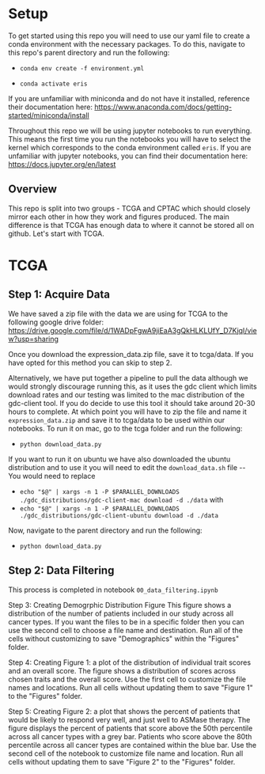 # Setup
To get started using this repo you will need to use our yaml file to create a conda environment with the necessary packages.  To do this, navigate to this repo's parent directory and run the following:

 - `conda env create -f environment.yml`

 - `conda activate eris `

If you are unfamiliar with miniconda and do not have it installed, reference their documentation here: https://www.anaconda.com/docs/getting-started/miniconda/install

Throughout this repo we will be using jupyter notebooks to run everything.  This means the first time you run the notebooks you will have to select the kernel which corresponds to the conda environment called `eris`.  If you are unfamiliar with jupyter notebooks, you can find their documentation here: https://docs.jupyter.org/en/latest

## Overview
This repo is split into two groups - TCGA and CPTAC which should closely mirror each other in how they work and figures produced.  The main difference is that TCGA has enough data to where it cannot be stored all on github.  Let's start with TCGA.

# TCGA

## Step 1: Acquire Data

We have saved a zip file with the data we are using for TCGA to the following google drive folder: https://drive.google.com/file/d/1WADpFgwA9jiEaA3gQkHLKLUfY_D7KjqI/view?usp=sharing

Once you download the expression_data.zip file, save it to tcga/data.  If you have opted for this method you can skip to step 2.

Alternatively, we have put together a pipeline to pull the data although we would strongly discourage running this, as it uses the gdc client which limits download rates and our testing was limited to the mac distribution of the gdc-client tool.  If you do decide to use this tool it should take around 20-30 hours to complete.  At which point you will have to zip the file and name it `expression_data.zip` and save it to tcga/data to be used within our notebooks.  To run it on mac, go to the tcga folder and run the following: 
 - `python download_data.py`

If you want to run it on ubuntu we have also downloaded the ubuntu distribution and to use it you will need to edit the `download_data.sh` file -- You would need to replace 
 - `echo "$@" | xargs -n 1 -P $PARALLEL_DOWNLOADS ./gdc_distributions/gdc-client-mac download -d ./data` with
 - `echo "$@" | xargs -n 1 -P $PARALLEL_DOWNLOADS ./gdc_distributions/gdc-client-ubuntu download -d ./data`

Now, navigate to the parent directory and run the following:
 - `python download_data.py`

## Step 2: Data Filtering
This process is completed in notebook `00_data_filtering.ipynb`


Step 3: Creating Demogrphic Distribution Figure
This figure shows a distribution of the number of patients included in our study across all cancer types. If you want the files to be in a specific folder then you can use the second cell to choose a file name and destination. 
Run all of the cells without customizing to save "Demographics" within the "Figures" folder. 

Step 4: Creating Figure 1: a plot of the distribution of individual trait scores and an overall score.
The figure shows a distribution of scores across chosen traits and the overall score. Use the first cell to customize the file names and locations. 
Run all cells without updating them to save "Figure 1" to the "Figures" folder. 

Step 5: Creating Figure 2: a plot that shows the percent of patients that would be likely to respond very well, and just well to ASMase therapy. 
The figure displays the percent of patients that score above the 50th percentile across all cancer types with a grey bar. Patients who score above the 80th percentile across all cancer types are contained within the blue bar. Use the second cell of the notebook to customize file name and location. 
Run all cells without updating them to save "Figure 2"  to the "Figures" folder. 
